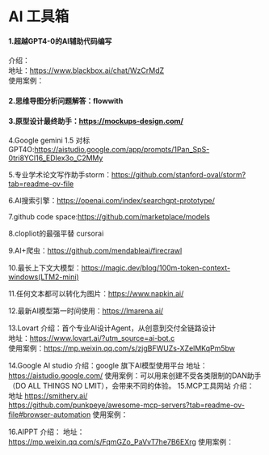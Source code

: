 # AI 工具箱

#### 1.超越GPT4-0的AI辅助代码编写</br>
介绍：<br>
地址：https://www.blackbox.ai/chat/WzCrMdZ</br>
使用案例：<br>

#### 2.思维导图分析问题解答：flowwith

#### 3.原型设计最终助手：https://mockups-design.com/

4.Google gemini 1.5 对标GPT4O:https://aistudio.google.com/app/prompts/1Pan_SpS-0tri8YCl16_EDIex3o_C2MMy

5.专业学术论文写作助手storm：https://github.com/stanford-oval/storm?tab=readme-ov-file

6.AI搜索引擎：https://openai.com/index/searchgpt-prototype/

7.github code space:https://github.com/marketplace/models

8.clopliot的最强平替  cursorai

9.AI+爬虫：https://github.com/mendableai/firecrawl

10.最长上下文大模型：https://magic.dev/blog/100m-token-context-windows(LTM2-mini)

11.任何文本都可以转化为图片：https://www.napkin.ai/

12.最新AI模型第一时间使用：https://lmarena.ai/

13.Lovart
介绍：首个专业AI设计Agent，从创意到交付全链路设计</br>
地址：https://www.lovart.ai/?utm_source=ai-bot.c </br>
使用案例：https://mp.weixin.qq.com/s/zjgBFWUZs-XZelMKqPm5bw</br>

14.Google AI studio
介绍：google 旗下AI模型使用平台
地址：https://aistudio.google.com/
使用案例：可以用来创建不受各类限制的DAN助手（DO ALL THINGS NO LMIT），会带来不同的体验。
15.MCP工具网站
介绍：
地址
https://smithery.ai/  
https://github.com/punkpeye/awesome-mcp-servers?tab=readme-ov-file#browser-automation
使用案例：

16.AIPPT
介绍：
地址：https://mp.weixin.qq.com/s/FqmGZo_PaVvT7he7B6EXrg
使用案例：


